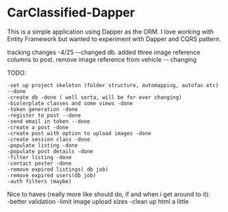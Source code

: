 # CarClassified-Dapper

This is a simple application using Dapper as the ORM. I love working with Entity Framework but wanted to experiment with Dapper 
and CQRS pattern.



tracking changes
-4/25 --changed db. added three image reference columns to post. remove  image reference from vehicle
     -- changing
     
     
TODO: 


    -set up project skeleton (folder structure, automapping, autofac etc) --done
    -create db -done ( well sorta, will be for ever changing)
    -biolerplate classes and some views -done
    -token generation -done
    -register to post --done
    -send email in token --done
    -create a post -done
    -create post with option to upload images -done
    -create session class -done
    -populate listing -done
    -populate post details -done
    -filter listing -done
    -contact poster -done
    -remove expired listings( db job)
    -remove expired users(db job)
    -auth filters (maybe)

Nice to haves (really more like should do, if and when i get around to it):  
    -better validation 
    -limit image upload sizes
    -clean up html a little